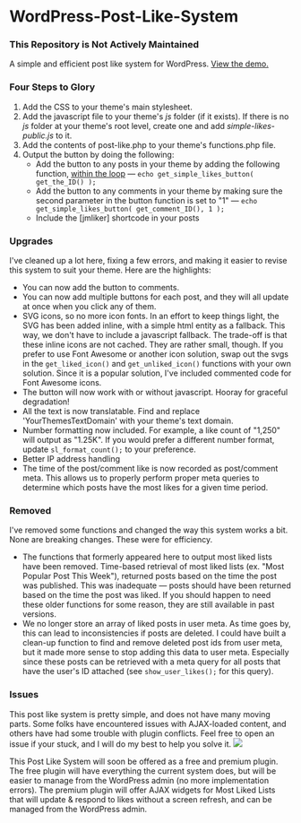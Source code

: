 WordPress-Post-Like-System
==========================

<h3>This Repository is Not Actively Maintained</h3>

A simple and efficient post like system for WordPress. <a href="http://jonmasterson.com/post-like-demo/" target="_blank">View the demo.</a> 

<h3>Four Steps to Glory</h3>
<ol>
  <li>Add the CSS to your theme's main stylesheet.</li>
  <li>Add the javascript file to your theme's <em>js</em> folder (if it exists). If there is no <em>js</em> folder at your theme's root level, create one and add <em>simple-likes-public.js</em> to it.</li>
  <li>Add the contents of post-like.php to your theme's functions.php file.</li>
  <li>Output the button by doing the following:
    <ul>
      <li>Add the button to any posts in your theme by adding the following function, <a href="https://developer.wordpress.org/themes/basics/the-loop/" target="_blank">within the loop</a> — <code>echo get_simple_likes_button( get_the_ID() );</code></li>
	  <li>Add the button to any comments in your theme by making sure the second parameter in the button function is set to "1" — <code>echo get_simple_likes_button( get_comment_ID(), 1 );</code></li>
      <li>Include the [jmliker] shortcode in your posts</li>
    </ul>
  </li>
</ol>

<h3>Upgrades</h3>
I've cleaned up a lot here, fixing a few errors, and making it easier to revise this system to suit your theme. Here are the highlights:
<ul>
  <li>You can now add the button to comments.</li>
  <li>You can now add multiple buttons for each post, and they will all update at once when you click any of them.</li>
  <li>SVG icons, so no more icon fonts. In an effort to keep things light, the SVG has been added inline, with a simple html entity as a fallback. This way, we don't have to include a javascript fallback. The trade-off is that these inline icons are not cached. They are rather small, though. If you prefer to use Font Awesome or another icon solution, swap out the svgs in the <code>get_liked_icon()</code> and <code>get_unliked_icon()</code> functions with your own solution. Since it is a popular solution, I've included commented code for Font Awesome icons.</li>
  <li>The button will now work with or without javascript. Hooray for graceful degradation!</li>
  <li>All the text is now translatable. Find and replace 'YourThemesTextDomain' with your theme's text domain.</li>
  <li>Number formatting now included. For example, a like count of "1,250" will output as "1.25K". If you would prefer a different number format, update <code>sl_format_count();</code> to your preference.</li>
  <li>Better IP address handling</li>
  <li>The time of the post/comment like is now recorded as post/comment meta. This allows us to properly perform proper meta queries to determine which posts have the most likes for a given time period.</li>
</ul>

<h3>Removed</h3>
I've removed some functions and changed the way this system works a bit. None are breaking changes. These were for efficiency.
<ul>
	<li>The functions that formerly appeared here to output most liked lists have been removed. Time-based retrieval of most liked lists (ex. "Most Popular Post This Week"), returned posts based on the time the post was published. This was inadequate — posts should have been returned based on the time the post was liked. If you should happen to need these older functions for some reason, they are still available in past versions.</li>
	<li>We no longer store an array of liked posts in user meta. As time goes by, this can lead to inconsistencies if posts are deleted. I could have built a clean-up function to find and remove deleted post ids from user meta, but it made more sense to stop adding this data to user meta. Especially since these posts can be retrieved with a meta query for all posts that have the user's ID attached (see <code>show_user_likes();</code> for this query).</li>
</ul>

<h3>Issues</h3>
This post like system is pretty simple, and does not have many moving parts. Some folks have encountered issues with AJAX-loaded content, and others have had some trouble with plugin conflicts. Feel free to open an issue if your stuck, and I will do my best to help you solve it.
<img src="http://jonmasterson.com/wp-content/uploads/post-settings.jpg" />

This Post Like System will soon be offered as a free and premium plugin. The free plugin will have everything the current system does, but will be easier to manage from the WordPress admin (no more implementation errors). The premium plugin will offer AJAX widgets for Most Liked Lists that will update & respond to likes without a screen refresh, and can be managed from the WordPress admin.
